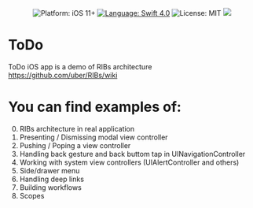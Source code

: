 <p align="center">
    <img src="https://img.shields.io/badge/platform-iOS%208%2B-blue.svg?style=flat" alt="Platform: iOS 11+" />
    <a href="https://developer.apple.com/swift"><img src="https://img.shields.io/badge/Swift-4.0-orange.svg?style=flat" alt="Language: Swift 4.0" /></a>
    <img src="http://img.shields.io/badge/license-MIT-lightgrey.svg?style=flat" alt="License: MIT" />
    <a href="https://twitter.com/dev4jam"><img src="http://img.shields.io/badge/contact-@dev4jam-blue.svg?style=flat"/></a>
</p>

# ToDo

ToDo iOS app is a demo of RIBs architecture https://github.com/uber/RIBs/wiki

# You can find examples of:

0. RIBs architecture in real application
1. Presenting / Dismissing modal view controller
2. Pushing / Poping a view controller
3. Handling back gesture and back buttom tap in UINavigationController
4. Working with system view controllers (UIAlertController and others)
5. Side/drawer menu
6. Handling deep links
7. Building workflows
8. Scopes

